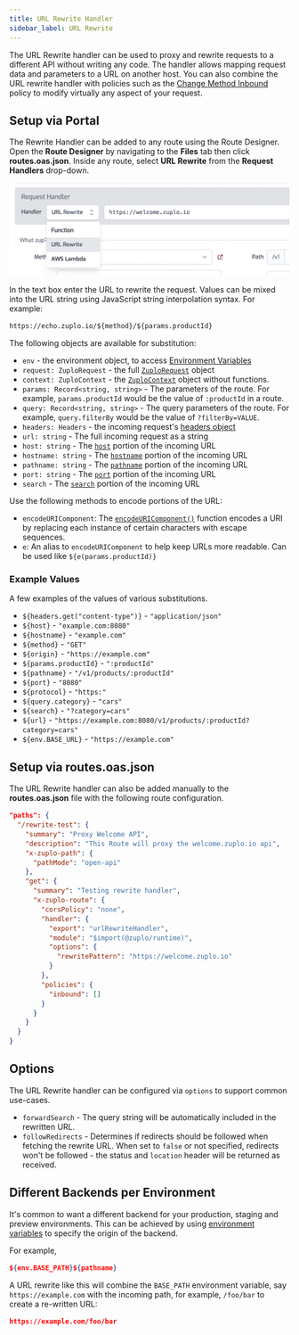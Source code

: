 ```yaml
---
title: URL Rewrite Handler
sidebar_label: URL Rewrite
---
```


The URL Rewrite handler can be used to proxy and rewrite requests to a different
API without writing any code. The handler allows mapping request data and
parameters to a URL on another host. You can also combine the URL rewrite
handler with policies such as the
[Change Method Inbound](../policies/change-method-inbound.md) policy to modify
virtually any aspect of your request.

## Setup via Portal

The Rewrite Handler can be added to any route using the Route Designer. Open the
**Route Designer** by navigating to the **Files** tab then click
**routes.oas.json**. Inside any route, select **URL Rewrite** from the **Request
Handlers** drop-down.

![URL Rewrite Handler selection](../../public/media/url-rewrite-handler-selection.png)

In the text box enter the URL to rewrite the request. Values can be mixed into
the URL string using JavaScript string interpolation syntax. For example:

```txt
https://echo.zuplo.io/${method}/${params.productId}
```

The following objects are available for substitution:

- `env` - the environment object, to access
  [Environment Variables](../articles/environment-variables.md)
- `request: ZuploRequest` - the full
  [`ZuploRequest`](../programmable-api/zuplo-request.md) object
- `context: ZuploContext` - the
  [`ZuploContext`](../programmable-api/zuplo-context.md) object without
  functions.
- `params: Record<string, string>` - The parameters of the route. For example,
  `params.productId` would be the value of `:productId` in a route.
- `query: Record<string, string>` - The query parameters of the route. For
  example, `query.filterBy` would be the value of `?filterBy=VALUE`.
- `headers: Headers` - the incoming request's
  [headers object](https://developer.mozilla.org/en-US/docs/Web/API/Headers)
- `url: string` - The full incoming request as a string
- `host: string` - The
  [`host`](https://developer.mozilla.org/en-US/docs/Web/API/URL/host) portion of
  the incoming URL
- `hostname: string` - The
  [`hostname`](https://developer.mozilla.org/en-US/docs/Web/API/URL/hostname)
  portion of the incoming URL
- `pathname: string` - The
  [`pathname`](https://developer.mozilla.org/en-US/docs/Web/API/URL/pathname)
  portion of the incoming URL
- `port: string` - The
  [`port`](https://developer.mozilla.org/en-US/docs/Web/API/URL/port) portion of
  the incoming URL
- `search` - The
  [`search`](https://developer.mozilla.org/en-US/docs/Web/API/URL/search)
  portion of the incoming URL

Use the following methods to encode portions of the URL:

- `encodeURIComponent`: The
  [`encodeURIComponent()`](https://developer.mozilla.org/en-US/docs/Web/JavaScript/Reference/Global_Objects/encodeURIComponent)
  function encodes a URI by replacing each instance of certain characters with
  escape sequences.
- `e`: An alias to `encodeURIComponent` to help keep URLs more readable. Can be
  used like `${e(params.productId)}`

### Example Values

A few examples of the values of various substitutions.

- `${headers.get("content-type")}` - `"application/json"`
- `${host}` - `"example.com:8080"`
- `${hostname}` - `"example.com"`
- `${method}` - `"GET"`
- `${origin}` - `"https://example.com"`
- `${params.productId}` - `":productId"`
- `${pathname}` - `"/v1/products/:productId"`
- `${port}` - `"8080"`
- `${protocol}` - `"https:"`
- `${query.category}` - `"cars"`
- `${search}` - `"?category=cars"`
- `${url}` - `"https://example.com:8080/v1/products/:productId?category=cars"`
- `${env.BASE_URL}` - `"https://example.com"`

## Setup via routes.oas.json

The URL Rewrite handler can also be added manually to the **routes.oas.json**
file with the following route configuration.

```json
"paths": {
  "/rewrite-test": {
    "summary": "Proxy Welcome API",
    "description": "This Route will proxy the welcome.zuplo.io api",
    "x-zuplo-path": {
      "pathMode": "open-api"
    },
    "get": {
      "summary": "Testing rewrite handler",
      "x-zuplo-route": {
        "corsPolicy": "none",
        "handler": {
          "export": "urlRewriteHandler",
          "module": "$import(@zuplo/runtime)",
          "options": {
            "rewritePattern": "https://welcome.zuplo.io"
          }
        },
        "policies": {
          "inbound": []
        }
      }
    }
  }
}
```

## Options

The URL Rewrite handler can be configured via `options` to support common
use-cases.

- `forwardSearch` - The query string will be automatically included in the
  rewritten URL.
- `followRedirects` - Determines if redirects should be followed when fetching
  the rewrite URL. When set to `false` or not specified, redirects won't be
  followed - the status and `location` header will be returned as received.

## Different Backends per Environment

It's common to want a different backend for your production, staging and preview
environments. This can be achieved by using
[environment variables](../articles/environment-variables.md) to specify the
origin of the backend.

For example,

```json
${env.BASE_PATH}${pathname}
```

A URL rewrite like this will combine the `BASE_PATH` environment variable, say
`https://example.com` with the incoming path, for example, `/foo/bar` to create
a re-written URL:

```json
https://example.com/foo/bar
```
